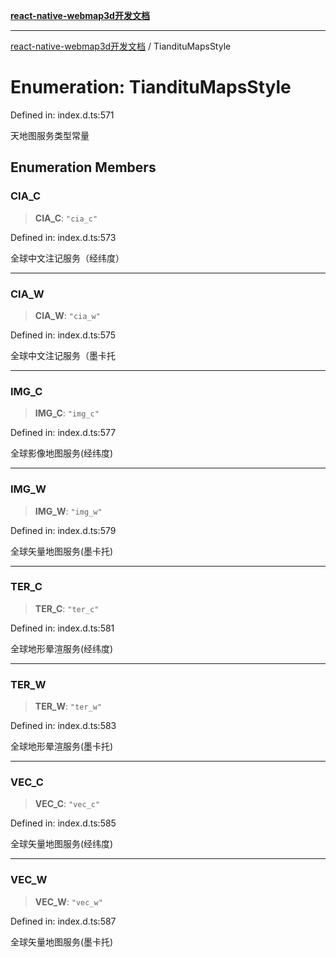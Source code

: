 [**react-native-webmap3d开发文档**](../README.md)

***

[react-native-webmap3d开发文档](../globals.md) / TiandituMapsStyle

# Enumeration: TiandituMapsStyle

Defined in: index.d.ts:571

天地图服务类型常量

## Enumeration Members

### CIA\_C

> **CIA\_C**: `"cia_c"`

Defined in: index.d.ts:573

全球中文注记服务（经纬度）

***

### CIA\_W

> **CIA\_W**: `"cia_w"`

Defined in: index.d.ts:575

全球中文注记服务（墨卡托

***

### IMG\_C

> **IMG\_C**: `"img_c"`

Defined in: index.d.ts:577

全球影像地图服务(经纬度)

***

### IMG\_W

> **IMG\_W**: `"img_w"`

Defined in: index.d.ts:579

全球矢量地图服务(墨卡托)

***

### TER\_C

> **TER\_C**: `"ter_c"`

Defined in: index.d.ts:581

全球地形晕渲服务(经纬度)

***

### TER\_W

> **TER\_W**: `"ter_w"`

Defined in: index.d.ts:583

全球地形晕渲服务(墨卡托)

***

### VEC\_C

> **VEC\_C**: `"vec_c"`

Defined in: index.d.ts:585

全球矢量地图服务(经纬度)

***

### VEC\_W

> **VEC\_W**: `"vec_w"`

Defined in: index.d.ts:587

全球矢量地图服务(墨卡托)
